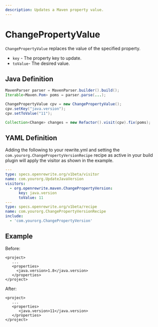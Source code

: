 ```yaml
---
description: Updates a Maven property value.
---
```


# ChangePropertyValue

`ChangePropertyValue` replaces the value of the specified property.

* `key` - The property key to update.
* `toValue`- The desired value. 

## Java Definition

```java
MavenParser parser = MavenParser.builder().build();
Iterable<Maven.Pom> poms = parser.parse(...);

ChangePropertyValue cpv = new ChangePropertyValue();
cpv.setKey("java.version");
cpv.setToValue("11");

Collection<Change> changes = new Refactor().visit(cpv).fix(poms);
```

## YAML Definition

Adding the following to your rewrite.yml and setting the `com.yourorg.ChangePropertyVersionRecipe` recipe as active in your build plugin will apply the visitor as shown in the example.

```yaml
---
type: specs.openrewrite.org/v1beta/visitor
name: com.yourorg.UpdateJavaVersion
visitors:
  - org.openrewrite.maven.ChangePropertyVersion:
      key: java.version
      toValue: 11
---
type: specs.openrewrite.org/v1beta/recipe
name: com.yourorg.ChangePropertyVersionRecipe
include:
  - 'com.yourorg.ChangePropertyVersion'
```

## Example

Before:

```markup
<project>
   ...
   <properties>
     <java.version>1.8</java.version>
   </properties>
</project>
```

After:

```markup
<project>
   ...
   <properties>
      <java.version>11</java.version>
   </properties>
</project>
```

